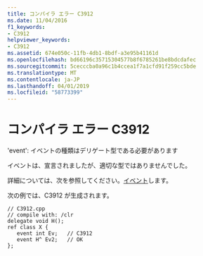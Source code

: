 ```yaml
---
title: コンパイラ エラー C3912
ms.date: 11/04/2016
f1_keywords:
- C3912
helpviewer_keywords:
- C3912
ms.assetid: 674e050c-11fb-4db1-8bdf-a3e95b41161d
ms.openlocfilehash: bd66196c35715304577b8f6785261be8bdcdafec
ms.sourcegitcommit: 5cecccba0a96c1b4ccea1f7a1cfd91f259cc5bde
ms.translationtype: MT
ms.contentlocale: ja-JP
ms.lasthandoff: 04/01/2019
ms.locfileid: "58773399"
---
```

# <a name="compiler-error-c3912"></a>コンパイラ エラー C3912

'event': イベントの種類はデリゲート型である必要があります

イベントは、宣言されましたが、適切な型ではありませんでした。

詳細については、次を参照してください。[イベント](../../extensions/event-cpp-component-extensions.md)します。

次の例では、C3912 が生成されます。

```
// C3912.cpp
// compile with: /clr
delegate void H();
ref class X {
   event int Ev;   // C3912
   event H^ Ev2;   // OK
};
```